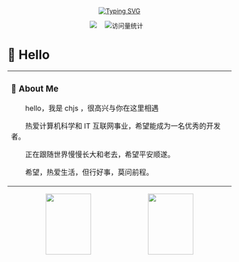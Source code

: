 <div align="center">
  
  [![Typing SVG](https://readme-typing-svg.demolab.com?font=Fira+Code&pause=1000&width=435&lines=但行好事，莫问前程!&center=true&size=27)](https://git.io/typing-svg)
  
  <!-- profile logo 个人资料徽标 -->
  <div>
    <a href="https://blog.936668.xyz/"><img src="https://img.shields.io/badge/Website-博客-8c36db" /></a>&emsp;
    <!-- visitor -->
    <img src="https://komarev.com/ghpvc/?username=cjsen&label=Views&color=orange&style=flat" alt="访问量统计" />&emsp;
  </div>
</div>

#  🙋 Hello

<table>
  
<tr><td width="1000">

### 🤺 About Me

<!-- <img align="right" width="88" src="https://cdn.jsdelivr.net/gh/sun0225SUN/sun0225SUN/assets/images/jobs.png" /> -->

<p>&emsp;&emsp;hello，我是 chjs ，很高兴与你在这里相遇</p>
<p>&emsp;&emsp;热爱计算机科学和 IT 互联网事业，希望能成为一名优秀的开发者。</p>
<p>&emsp;&emsp;正在跟随世界慢慢长大和老去，希望平安顺遂。</p>
<p>&emsp;&emsp;希望，热爱生活，但行好事，莫问前程。</p>

</td></tr>
</table>

<div align="center">
  
  <!-- for beauty 留个空行好看点 -->
  <!-- <div>&nbsp;</div> -->
  
  <div>
    <img style="width: 45%;" height="137px" src="https://github-readme-stats.vercel.app/api?username=cjsen&hide_title=true&hide_border=true&show_icons=true&layout=compact&theme=github_dark"/>
    <img style="width: 45%;" height="137px" src="https://github-readme-stats.vercel.app/api/top-langs/?username=cjsen&hide_title=true&hide_border=true&show_icons=true&layout=compact&theme=github_dark"/>
  </div>
</div>

